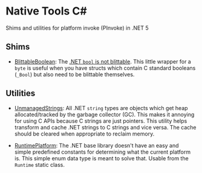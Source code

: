 # Native Tools C#

Shims and utilities for platform invoke (PInvoke) in .NET 5

## Shims

- [BlittableBoolean](./src/BlittableBoolean.cs): The [.NET `bool` is not blittable](https://docs.microsoft.com/en-us/dotnet/standard/native-interop/best-practices#blittable-types). This little wrapper for a `byte` is useful when you have structs which contain C standard booleans (`_Bool`) but also need to be blittable themselves.

## Utilities

- [UnmanagedStrings](./src/UnmanagedStrings.cs): All .NET `string` types are objects which get heap allocated/tracked by the garbage collector (GC). This makes it annoying for using C APIs because C strings are just pointers. This utility helps transform and cache .NET strings to C strings and vice versa. The cache should be cleared when appropriate to reclaim memory.

- [RuntimePlatform](./src/RuntimePlatform.cs): The .NET base library doesn't have an easy and simple predefined constants for determining what the current platform is. This simple enum data type is meant to solve that. Usable from the `Runtime` static class.
